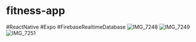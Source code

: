 # fitness-app
#ReactNative #Expo #FirebaseRealtimeDatabase
![IMG_7248](https://github.com/user-attachments/assets/08f042d0-abe8-4508-9031-b720b46ec6a5)
![IMG_7249](https://github.com/user-attachments/assets/88f3b329-5df7-4750-8310-79590add0801)
![IMG_7251](https://github.com/user-attachments/assets/42a5dd6c-d9d7-47e3-b8c9-5a124cdafb4d)
